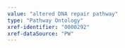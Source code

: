 ```yaml
---
value: "altered DNA repair pathway"
type: "Pathway Ontology"
xref-identifier: "0000292"
xref-dataSource: "PW"
---
```

